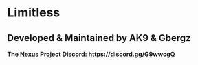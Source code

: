 # Limitless

<h2> Developed & Maintained by AK9 & Gbergz</h2>

**The Nexus Project Discord: https://discord.gg/G9wwcgQ**

